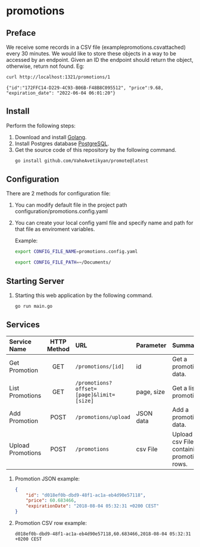 # promotions

## Preface
We receive some records in a CSV file (example ​promotions.csv​attached) every 30
minutes. We would like to store these objects in a way to be accessed by an endpoint.
Given an ID the endpoint should return the object, otherwise, return not found.
Eg:
```bash
curl http://localhost:1321/promotions/1
```
```
{"id":"172FFC14-D229-4C93-B06B-F48B8C095512", "price":9.68, "expiration_date": "2022-06-04 06:01:20"}
```

## Install
Perform the following steps:
1. Download and install [Golang](https://golang.org/).
1. Install Postgres database [PostgreSQL](https://www.postgresql.org/).
1. Get the source code of this repository by the following command.
    ```bash
    go install github.com/VaheAvetikyan/promote@latest
    ```
## Configuration
There are 2 methods for configuration file:
1. You can modify default file in the project path configuration/promotions.config.yaml
1. You can create your local config yaml file and specify name and path for that file as enviroment variables. 

    Example:
    ```bash
    export CONFIG_FILE_NAME=promotions.config.yaml
    ```
    ```bash
    export CONFIG_FILE_PATH=~/Documents/
    ```
    
## Starting Server
1. Starting this web application by the following command.
    ```bash
    go run main.go
    ```
    
## Services

|Service Name|HTTP Method|URL|Parameter|Summary|
|:---|:---:|:---|:---|:---|
|Get Promotion|GET|``/promotions/[id]``|id|Get a promotion data.|
|List Promotions|GET|``/promotions?offset=[page]&limit=[size]``|page, size|Get a list of promotions.|
|Add Promotion|POST|``/promotions/upload``|JSON data|Add a promotion data.|
|Upload Promotions|POST|``/promotions``|csv File|Upload a csv File containing promotion rows.|


1. Promotion JSON example: 
    ```JSON
    {
        "id": "d018ef0b-dbd9-48f1-ac1a-eb4d90e57118",
        "price": 60.683466,
        "expirationDate": "2018-08-04 05:32:31 +0200 CEST"
    }
    ```

1. Promotion CSV row example:
    ```
    d018ef0b-dbd9-48f1-ac1a-eb4d90e57118,60.683466,2018-08-04 05:32:31 +0200 CEST
    ```
